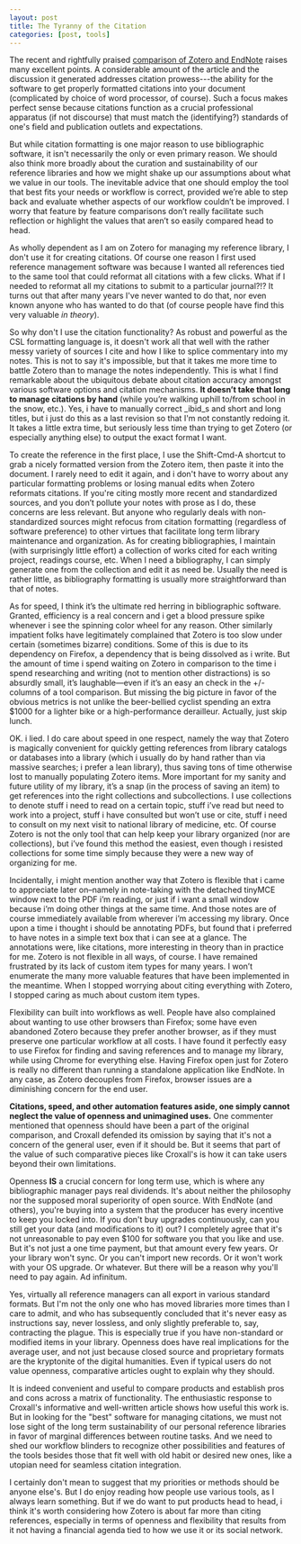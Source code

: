 ```yaml
---
layout: post
title: The Tyranny of the Citation
categories: [post, tools]
---
```


The recent and rightfully praised [comparison of Zotero and EndNote](http://chronicle.com/blogs/profhacker/zotero-vs-endnote/33157?sid=pm&#038;utm_source=pm&#038;utm_medium=en) raises many excellent points. A considerable amount of the article and the discussion it generated addresses citation prowess---the ability for the software to get properly formatted citations into your document (complicated by choice of word processor, of course). Such a focus makes perfect sense because citations function as a crucial  professional apparatus (if not discourse) that must match the (identifying?) standards of one's field and publication outlets and expectations. 

But while citation formatting is one major reason to use bibliographic software, it isn't necessarily the only or even primary reason. We should also think more broadly about the curation and sustainability of our reference libraries and how we might shake up our assumptions about what we value in our tools. The inevitable advice that one should employ the tool that best fits your needs or workflow is correct, provided we&#8217;re able to step back and evaluate whether aspects of our workflow couldn&#8217;t be improved. I worry that feature by feature comparisons don&#8217;t really facilitate such reflection or highlight the values that aren&#8217;t so easily compared head to head.

As wholly dependent as I am on Zotero for managing my reference library, I don't use it for creating citations. Of course one reason I first used reference management software was because I wanted all references tied to the same tool that could reformat all citations with a few clicks. What if I needed to reformat all my citations to submit to a particular journal?!? It turns out that after many years I've never wanted to do that, nor even known anyone who has wanted to do that (of course people have find this very valuable _in theory_). 

So why don't I use the citation functionality? As robust and powerful as the CSL formatting language is, it doesn't work all that well with the rather messy variety of sources I cite and how I like to splice commentary into my notes. This is not to say it's impossible, but that it takes me more time to battle Zotero than to manage the notes independently. This is what I find remarkable about the ubiquitous debate about citation accuracy amongst various software options and citation mechanisms. **It doesn&#8217;t take that long to manage citations by hand** (while you&#8217;re walking uphill to/from school in the snow, etc.). Yes, i have to manually correct _ibid_s and short and long titles, but i just do this as a last revision so that I'm not constantly redoing it. It takes a little extra time, but seriously less time than trying to get Zotero (or especially anything else) to output the exact format I want. 

To create the reference in the first place, I use the Shift-Cmd-A shortcut to grab a nicely formatted version from the Zotero item, then paste it into the document. I rarely need to edit it again, and i don't have to worry about any particular formatting problems or losing manual edits when Zotero reformats citations. If you're citing mostly more recent and standardized sources, and you don&#8217;t pollute your notes with prose as I do, these concerns are less relevant. But anyone who regularly deals with non-standardized sources might refocus from citation formatting (regardless of software preference) to other virtues that facilitate long term library maintenance and organization. As for creating bibliographies, I maintain (with surprisingly little effort) a collection of works cited for each writing project, readings course, etc. When I need a bibliography, I can simply generate one from the collection and edit it as need be. Usually the need is rather little, as bibliography formatting is usually more straightforward than that of notes. 

As for speed, I think it&#8217;s the ultimate red herring in bibliographic software. Granted, efficiency is a real concern and i get a blood pressure spike whenever i see the spinning color wheel for any reason. Other similarly impatient folks have legitimately complained that Zotero is too slow under certain (sometimes bizarre) conditions. Some of this is due to its dependency on Firefox, a dependency that is being dissolved as i write. But the amount of time i spend waiting on Zotero in comparison to the time i spend researching and writing (not to mention other distractions) is so absurdly small, it&#8217;s laughable&mdash;even if it&#8217;s an easy an check in the +/- columns of a tool comparison. But missing the big picture in favor of  the obvious metrics is not unlike the beer-bellied cyclist spending an extra $1000 for a lighter bike or a high-performance derailleur. Actually, just skip lunch. 

OK. i lied. I do care about speed in one respect, namely the way that Zotero is magically convenient for quickly getting references from library catalogs or databases into a library (which i usually do by hand rather than via massive searches; i prefer a lean library), thus saving tons of time otherwise lost to manually populating Zotero items. More important for my sanity and future utility of my library, it&#8217;s a snap (in the process of saving an item) to get references into the right collections and subcollections. I use collections to denote stuff i need to read on a certain topic, stuff i&#8217;ve read but need to work into a project, stuff i have consulted but won&#8217;t use or cite, stuff i need to consult on my next visit to national library of medicine, etc. Of course Zotero is not the only tool that can help keep your library organized (nor are collections), but i&#8217;ve found this method the easiest, even though i resisted collections for some time simply because they were a new way of organizing for me.

Incidentally, i might mention another way that Zotero is flexible that i came to appreciate later on&#8211;namely in note-taking with the detached tinyMCE window next to the PDF i&#8217;m reading, or just if i want a small window because i&#8217;m doing other things at the same time. And those notes are of course immediately available from wherever i&#8217;m accessing my library. Once upon a time i thought i should be annotating PDFs, but found that i preferred to have notes in a simple text box that i can see at a glance. The annotations were, like citations, more interesting in theory than in practice for me. Zotero is not flexible in all ways, of course. I have remained frustrated by its lack of custom item types for many years. I won&#8217;t enumerate the many more valuable features that have been implemented in the meantime. When I stopped worrying about citing everything with Zotero, I stopped caring as much about custom item types.

Flexibility can built into workflows as well. People have also complained about wanting to use other browsers than Firefox; some have even abandoned Zotero because they prefer another browser, as if they must preserve one particular workflow at all costs. I have found it perfectly easy to use Firefox for finding and saving references and to manage my library, while using Chrome for everything else. Having Firefox open just for Zotero is really no different than running a standalone application like EndNote. In any case, as Zotero decouples from Firefox, browser issues are a diminishing concern for the end user.

**Citations, speed, and other automation features aside, one simply cannot neglect the value of openness and unimagined uses.** One commenter mentioned that openness should have been a part of the original comparison, and Croxall defended its omission by saying that it's not a concern of the general user, even if it should be. But it seems that part of the value of such comparative pieces like Croxall's is how it can take users beyond their own limitations. 

Openness **IS** a crucial concern for long term use, which is where any bibliographic manager pays real dividends. It's about neither the philosophy nor the supposed moral superiority of open source. With EndNote (and others), you're buying into a system that the producer has every incentive to keep you locked into. If you don't buy upgrades continuously, can you still get your data (and modifications to it) out? I completely agree that it's not unreasonable to pay even $100 for software you that you like and use. But it's not just a one time payment, but that amount every few years. Or your library won't sync. Or you can't import new records. Or it won't work with your OS upgrade. Or whatever. But there will be a reason why you'll need to pay again. Ad infinitum. 

Yes, virtually all reference managers can all export in various standard formats. But I'm not the only one who has moved libraries more times than I care to admit, and who has subsequently concluded that it's never easy as instructions say, never lossless, and only slightly preferable to, say, contracting the plague. This is especially true if you have non-standard or modified items in your library. Openness does have real implications for the average user, and not just because closed source and proprietary formats are the kryptonite of the digital humanities. Even if typical users do not value openness, comparative articles ought to explain why they should. 

It is indeed convenient and useful to compare products and establish pros and cons across a matrix of functionality. The enthusiastic response to Croxall's informative and well-written article shows how useful this work is. But in looking for the "best" software for managing citations, we must not lose sight of the long term sustainability of our personal reference libraries in favor of marginal differences between routine tasks. And we need to shed our workflow blinders to recognize other possibilities and features of the tools besides those that fit well with old habit or desired new ones, like a utopian need for seamless citation integration. 

I certainly don't mean to suggest that my priorities or methods should be anyone else's. But I do enjoy reading how people use various tools, as I always learn something. But if we do want to put products head to head, i think it's worth considering how Zotero is about far more than citing references, especially in terms of openness and flexibility that results from it not having a financial agenda tied to how we use it or its social network.